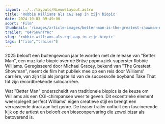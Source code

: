 ```yaml
---
layout: ../../layouts/NieuwsLayout.astro
title: 'Robbie Williams als CGI aap in zijn biopic'
date: 2024-10-03 09:49:06
soort: 'Film'
thumbnail: '/images/article-images/better-man-is-the-greatest-showman-on-drugs-1727877939.jpg'
trailer: "84PGKvnTYHc"
slug: 'robbie-williams-als-cgi-aap-in-zijn-biopic'
tags: ["film","trailer"]
---
```


2025 belooft een buitengewoon jaar te worden met de release van "Better Man", een muzikale biopic over de Britse popmuziek-superster Robbie Williams. Geregisseerd door Michael Gracey, bekend van "The Greatest Showman", neemt de film het publiek mee op een reis door Williams' carrière, van zijn tijd als jongste lid van de succesvolle boyband Take That tot zijn recordbrekende solocarrière.

Wat "Better Man" onderscheidt van traditionele biopics is de keuze om Williams als een CGI-chimpansee weer te geven. Dit excentrieke element weerspiegelt perfect Williams' eigen creatieve stijl en brengt een verrassende draai aan het genre. De teaser trailer onthult een fascinerende kijk op de artiest en belooft een bioscoopervaring die zowel bizar als betoverend is.